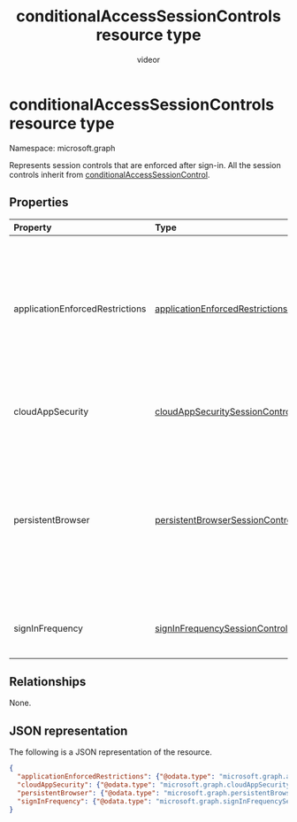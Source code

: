 ﻿---
title: "conditionalAccessSessionControls resource type"
description: "Represents a complex type of session controls that is enforced after sign-in."
localization_priority: Normal
author: "videor"
ms.prod: "microsoft-identity-platform"
doc_type: "resourcePageType"
---

# conditionalAccessSessionControls resource type

Namespace: microsoft.graph

Represents session controls that are enforced after sign-in.
All the session controls inherit from [conditionalAccessSessionControl](conditionalaccesssessioncontrol.md).

## Properties

| Property                        | Type                                                                                              | Description                                                                                                                          |
| :------------------------------ | :------------------------------------------------------------------------------------------------ | :----------------------------------------------------------------------------------------------------------------------------------- |
| applicationEnforcedRestrictions | [applicationEnforcedRestrictionsSessionControl](applicationenforcedrestrictionssessioncontrol.md) | Session control to enforce application restrictions. Only Exchange Online and Sharepoint Online support this session control.        |
| cloudAppSecurity                | [cloudAppSecuritySessionControl](cloudappsecuritysessioncontrol.md)                               | Session control to apply cloud app security.                                                                                         |
| persistentBrowser               | [persistentBrowserSessionControl](persistentbrowsersessioncontrol.md)                             | Session control to define whether to persist cookies or not. All apps should be selected for this session control to work correctly. |
| signInFrequency                 | [signInFrequencySessionControl](signinfrequencysessioncontrol.md)                                 | Session control to enforce signin frequency.                                                                                         |

## Relationships

None.

## JSON representation

The following is a JSON representation of the resource.

<!-- {
  "blockType": "resource",
  "optionalProperties": [
    "applicationEnforcedRestrictions",
    "persistentBrowser",
    "cloudAppSecurity",
    "signInFrequency"
  ],
  "@odata.type": "microsoft.graph.conditionalAccessSessionControls",
  "baseType": null
}-->

```json
{
  "applicationEnforcedRestrictions": {"@odata.type": "microsoft.graph.applicationEnforcedRestrictionsSessionControl"},
  "cloudAppSecurity": {"@odata.type": "microsoft.graph.cloudAppSecuritySessionControl"},
  "persistentBrowser": {"@odata.type": "microsoft.graph.persistentBrowserSessionControl"},
  "signInFrequency": {"@odata.type": "microsoft.graph.signInFrequencySessionControl"}
}
```

<!-- uuid: 16cd6b66-4b1a-43a1-adaf-3a886856ed98
2019-02-04 14:57:30 UTC -->

<!-- {
  "type": "#page.annotation",
  "description": "conditionalAccessSessionControls resource",
  "keywords": "",
  "section": "documentation",
  "tocPath": ""
}-->
